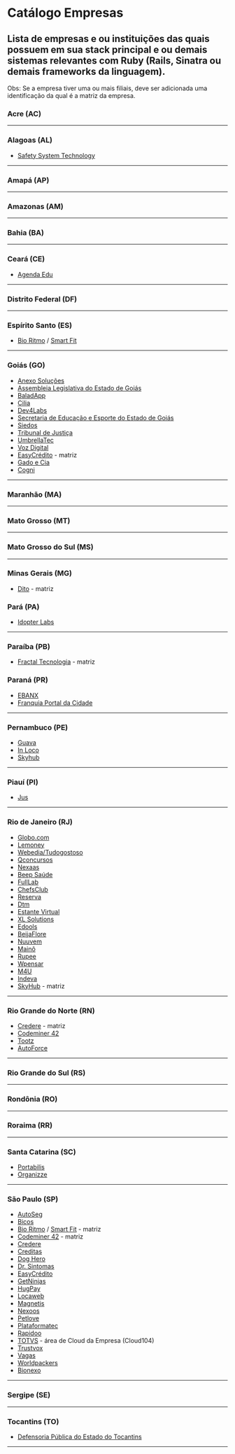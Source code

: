 # Catálogo Empresas
## Lista de empresas e ou instituições das quais possuem em sua stack principal e ou demais sistemas relevantes com Ruby (Rails, Sinatra ou demais frameworks da linguagem).

Obs: Se a empresa tiver uma ou mais filiais, deve ser adicionada uma identificação da qual é a matriz da empresa.

### Acre (AC)
---
### Alagoas (AL)
* [Safety System Technology](http://safetysystemtechnology.com.br/)
---
### Amapá (AP)
---
### Amazonas (AM)
---
### Bahia (BA)
---
### Ceará (CE)
* [Agenda Edu](https://agendaedu.com/)
---
### Distrito Federal (DF)
---
### Espírito Santo (ES)
* [Bio Ritmo](https://www.bioritmo.com.br) / [Smart Fit](https://www.smartfit.com.br)
---
### Goiás (GO)
* [Anexo Soluções](http://www.anexosolucoes.com.br/)
* [Assembleia Legislativa do Estado de Goiás](http://al.go.leg.br/)
* [BaladApp](http://www.baladapp.com.br/)
* [Cilia](https://cilia.com.br/)
* [Dev4Labs](https://www.dev4web.com.br/)
* [Secretaria de Educação e Esporte do Estado de Goiás](https://www.seduce.go.gov.br/)
* [Siedos](http://siedos.com.br/)
* [Tribunal de Justiça](http://www.tjgo.jus.br/)
* [UmbrellaTec](http://www.umbrellatec.com.br/)
* [Voz Digital](http://vozdigital.com.br/)
* [EasyCrédito](https://easycredito.me/) - matriz
* [Gado e Cia](http://www.gadoecia.com.br/)
* [Cogni](https://cogni.group/)
---
### Maranhão (MA)
---
### Mato Grosso (MT)
---
### Mato Grosso do Sul (MS)
---
### Minas Gerais (MG)
* [Dito](https://dito.com.br/) - matriz
### Pará (PA)
* [Idopter Labs](http://www.idopterlabs.com.br)
---
### Paraíba (PB)
* [Fractal Tecnologia](http://fractaltecnologia.com.br) - matriz
### Paraná (PR)
* [EBANX](https://ebanx.com/)
* [Franquia Portal da Cidade](https://www.franquiaportaldacidade.com/)
---
### Pernambuco (PE)
* [Guava](https://guavasoftware.com/)
* [In Loco](https://inloco.com.br/)
* [Skyhub](https://skyhub.com.br/)
---
### Piauí (PI)
* [Jus](https://jus.com.br/)
---
### Rio de Janeiro (RJ)
* [Globo.com](https://www.globo.com/)
* [Lemoney](https://www.lemoney.com/)
* [Webedia/Tudogostoso](https://www.tudogostoso.com.br/)
* [Qconcursos](https://www.qconcursos.com/)
* [Nexaas](http://nexaas.com/)
* [Beep Saúde](https://www.beepsaude.com.br/)
* [FullLab](https://www.fulllab.com.br/)
* [ChefsClub](https://www.chefsclub.com.br/)
* [Reserva](https://www.usereserva.com/)
* [Dtm](http://www.dtmtec.com.br/)
* [Estante Virtual](https://www.estantevirtual.com.br/)
* [XL Solutions](http://www.xlsol.com/)
* [Edools](https://www.edools.com/)
* [BeijaFlore](https://www.beijaflore.com/be/)
* [Nuuvem](https://www.nuuvem.com/)
* [Mainô](https://www.maino.com.br/)
* [Rupee](https://www.rupee.com.br/)
* [Wpensar](https://wpensar.com.br/)
* [M4U](https://www.m4u.com.br/)
* [Indeva](https://indeva.com.br/)
* [SkyHub](https://skyhub.com.br/) - matriz
---
### Rio Grande do Norte (RN)
* [Credere](https://meucredere.com.br) - matriz
* [Codeminer 42](http://www.codeminer42.com/)
* [Tootz](https://tootz.com.br/)
* [AutoForce](https://autoforce.com/)
---
### Rio Grande do Sul (RS)
---
### Rondônia (RO)
---
### Roraima (RR)
---
### Santa Catarina (SC)
* [Portabilis](http://portabilis.com.br)
* [Organizze](https://www.organizze.com.br/)
---
### São Paulo (SP)
* [AutoSeg](https://autoseg.com/)
* [Bicos](https://www.bicos.com.br/)
* [Bio Ritmo](https://www.bioritmo.com.br) / [Smart Fit](https://www.smartfit.com.br) - matriz
* [Codeminer 42](http://www.codeminer42.com/) - matriz
* [Credere](https://meucredere.com.br)
* [Creditas](https://creditas.com.br)
* [Dog Hero](http://doghero.com.br)
* [Dr. Sintomas](https://drsintomas.com.br/)
* [EasyCrédito](https://easycredito.me/)
* [GetNinjas](https://getninjas.com.br)
* [HugPay](http://www.hugpay.com.br)
* [Locaweb](https://locaweb.com.br)
* [Magnetis](https://magnetis.com.br)
* [Nexoos](https://nexoos.com.br/)
* [Petlove](https://petlove.com.br)
* [Plataformatec](https://plataformatec.com.br)
* [Rapidoo](https://rapidoo.com.br)
* [TOTVS](http://www.totvs.com.br) - área de Cloud da Empresa (Cloud104)
* [Trustvox](https://site.trustvox.com.br)
* [Vagas](https://vagas.com.br)
* [Worldpackers](https://worldpackers.com)
* [Bionexo](https://bionexo.com)

---
### Sergipe (SE)
---
### Tocantins (TO)
* [Defensoria Pública do Estado do Tocantins](http://defensoria.to.def.br)
---
